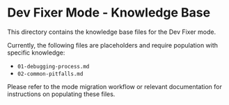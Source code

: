# Dev Fixer Mode - Knowledge Base

This directory contains the knowledge base files for the Dev Fixer mode.

Currently, the following files are placeholders and require population with specific knowledge:

*   `01-debugging-process.md`
*   `02-common-pitfalls.md`

Please refer to the mode migration workflow or relevant documentation for instructions on populating these files.
